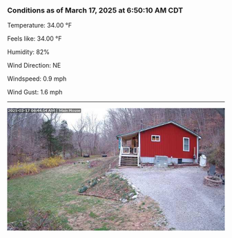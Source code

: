 ### Conditions as of March 17, 2025 at 6:50:10 AM CDT 

Temperature: 34.00 &deg;F

Feels like: 34.00 &deg;F

Humidity: 82%

Wind Direction: NE

Windspeed: 0.9 mph

Wind Gust: 1.6 mph

---

<img src="./images/latest.jpeg"/>

